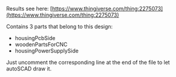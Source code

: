Results see here: [https://www.thingiverse.com/thing:2275073](https://www.thingiverse.com/thing:2275073)

Contains 3 parts that belong to this design:
- housingPcbSide
- woodenPartsForCNC
- housingPowerSupplySide

Just uncomment the corresponding line at the end of the file to let autoSCAD draw it.
